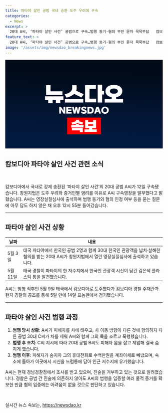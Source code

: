 ```yaml
---
title: 파타야 살인 공범 국내 송환 도주 우려에 구속
categories:
  - News
excerpt: >
  20대 A씨, ‘파타야 살인 사건’ 공범으로 구속…범행 동기·혐의 부인 묻자 묵묵부답   캄보디아에서 국내로 송환된 ‘파타야 살인 사건’ 공범 A씨가 창원지법에서 도주 우려와 증거인멸 염려 등으로 구속됐다. A씨는 취재진의 질문에 아무런 답변을 하지 않았으며, 이 범행에 대한 혐의를 부인하고 있는 것으로 전해졌다. A씨와 함께 20대 B씨, 30대 C씨가 한국인 관광객을 납치·살해한 혐의를 받고 있으며, 경찰은 C씨의 검거를 위해 국제 공조에 집중하고 있다.
feature_text: >
  20대 A씨, ‘파타야 살인 사건’ 공범으로 구속…범행 동기·혐의 부인 묻자 묵묵부답   캄보디아에서 국내로 송환된 ‘파타야 살인 사건’ 공범 A씨가 창원지법에서 도주 우려와 증거인멸 염려 등으로 구속됐다. A씨는 취재진의 질문에 아무런 답변을 하지 않았으며, 이 범행에 대한 혐의를 부인하고 있는 것으로 전해졌다. A씨와 함께 20대 B씨, 30대 C씨가 한국인 관광객을 납치·살해한 혐의를 받고 있으며, 경찰은 C씨의 검거를 위해 국제 공조에 집중하고 있다.
image: '/assets/img/newsdao_breakingnews.jpg'
---
```


<p><img src="/assets/img/newsdao_breakingnews.jpg" alt="implanttips 속보" /></p>

<h2 data-ke-size="size26">캄보디아 파타야 살인 사건 관련 소식</h2>

<p><br></p>

<p data-ke-size="size16">캄보디아에서 국내로 강제 송환된 ‘파타야 살인 사건’의 20대 공범 A씨가 12일 구속됐습니다. 창원지법은 도주 우려와 증거인멸 염려를 이유로 A씨 구속영장을 발부했다고 밝혔습니다. A씨는 영장실질심사에 출석하며 범행 동기와 혐의 인정 여부 등을 묻는 질문에 아무 답도 하지 않은 채 오후 12시 55분 들어갔습니다.</p>

<hr>

<h2 data-ke-size="size24">파타야 살인 사건 상황</h2>

<table>
    <thead>
        <tr>
            <th><b>날짜</b></th>
            <th><b>내용</b></th>
        </tr>
    </thead>
    <tbody>
        <tr>
            <td>5월 3일</td>
            <td>태국 파타야에서 한국인 공범 2명과 함께 30대 한국인 관광객을 납치·살해한 혐의를 받는 20대 A씨가 창원지법에서 열린 영장실질심사에 출석하고 있습니다.</td>
        </tr>
        <tr>
            <td>5월 11일</td>
            <td>태국 경찰이 파타야의 한 저수지에서 한국인 관광객 시신이 담긴 검은색 플라스틱 통을 발견했습니다.</td>
        </tr>
    </tbody>
</table>

<p data-ke-size="size16">A씨는 범행 직후인 5월 9일 태국에서 캄보디아로 도주했다가 캄보디아 경찰 주재관과 현지 경찰의 공조를 통해 5일 만에 14일 프놈펜에서 검거됐습니다.</p>

<hr>

<h2 data-ke-size="size24">파타야 살인 사건 범행 과정</h2>

<ol>
    <li><b>범행 당시 상황</b>: A씨가 피해자를 차에 태우고, 차 이동 방향이 다른 것에 항의하자 다른 공범 30대 C씨가 차를 세워 A씨와 함께 그의 목을 조르고 폭행했습니다.</li>
    <li><b>범행 후 조치</b>: C씨 지시에 따라 20대 공범 B씨도 피해자 몸을 잡고 제압해 결국 숨지게 했습니다.</li>
    <li><b>범행 이후</b>: 피해자가 숨지자 그의 휴대전화로 수백만원을 계좌이체로 빼냈으며, 숙소에 돌아가 이곳에서 시신을 드럼통에 담아 인근 저수지에 유기했습니다.</li>
</ol>

<p data-ke-size="size16">A씨는 현재 경남경찰청에서 조사를 받고 있으며, 진술을 거부하고 있는 것으로 알려졌습니다. 경찰은 공범 간 진술에 의존하지 않아도 A씨의 범행을 입증할 여러 물적 증거를 확보한 만큼 혐의 입증에는 어려움이 없을 것으로 판단하고 있습니다.</p>

<p data-ke-size="size16">&nbsp;</p>
실시간 뉴스 속보는, <a href="https://newsdao.kr" rel="dofollow">https://newsdao.kr</a>


